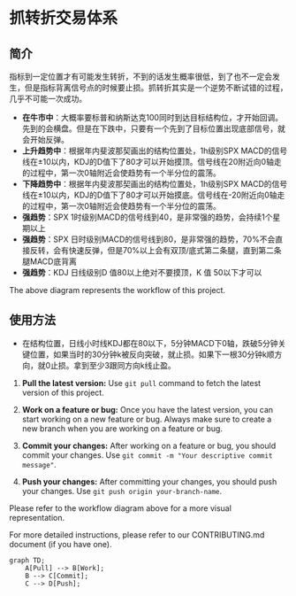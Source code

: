 # 抓转折交易体系

## 简介
指标到一定位置才有可能发生转折，不到的话发生概率很低，到了也不一定会发生，但是指标背离信号点的时候要止损。抓转折其实是一个逆势不断试错的过程，几乎不可能一次成功。
- **在牛市中**：大概率要标普和纳斯达克100同时到达目标结构位，才开始回调。先到的会横盘。但是在下跌中，只要有一个先到了目标位置出现底部信号，就会开始反弹。
- **上升趋势中**：根据年内斐波那契画出的结构位置处，1h级别SPX MACD的信号线在±10以内，KDJ的D值下了80才可以开始摸顶。信号线在20附近向0轴走的过程中，第一次0轴附近会使趋势有一个半分位的震荡。
- **下降趋势中**：根据年内斐波那契画出的结构位置处，1h级别SPX MACD的信号线在±10以内，KDJ的D值下了80才可以开始摸底。信号线在-20附近向0轴走的过程中，第一次0轴附近会使趋势有一个半分位的震荡。
- **强趋势**：SPX 1时级别MACD的信号线到40，是非常强的趋势，会持续1个星期以上
- **强趋势**：SPX 日时级别MACD的信号线到80，是非常强的趋势，70%不会直接反转，会有快速反弹，但是70%以上会有双顶/底式第二条腿，直到第二条腿MACD底背离
- **强趋势**：KDJ 日线级别D 值80以上绝对不要摸顶，K 值 50以下才可以

The above diagram represents the workflow of this project.

## 使用方法

* 在结构位置，日线小时线KDJ都在80以下，5分钟MACD下0轴，跌破5分钟关键位置，如果当时的30分钟k被反向突破，就止损。如果下一根30分钟k顺方向，就0止损。拿到至少3跟同方向k线止盈。

1. **Pull the latest version:** Use `git pull` command to fetch the latest version of this project.

2. **Work on a feature or bug:** Once you have the latest version, you can start working on a new feature or bug. Always make sure to create a new branch when you are working on a feature or bug.

3. **Commit your changes:** After working on a feature or bug, you should commit your changes. Use `git commit -m "Your descriptive commit message"`.

4. **Push your changes:** After committing your changes, you should push your changes. Use `git push origin your-branch-name`.

Please refer to the workflow diagram above for a more visual representation.

For more detailed instructions, please refer to our CONTRIBUTING.md document (if you have one).
```mermaid
graph TD;
    A[Pull] --> B[Work];
    B --> C[Commit];
    C --> D[Push];
